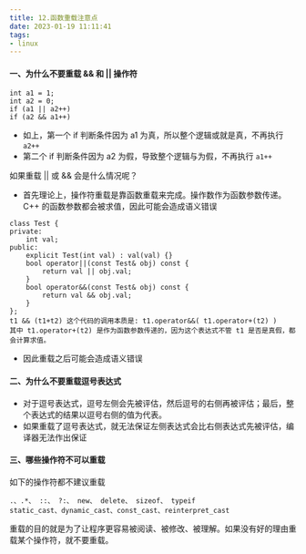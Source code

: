 ```yaml
---
title: 12.函数重载注意点
date: 2023-01-19 11:11:41
tags:
- linux
---
```


#### 一、为什么不要重载 && 和 || 操作符

```
int a1 = 1;
int a2 = 0;
if (a1 || a2++) 
if (a2 && a1++) 
```

- 如上，第一个 if 判断条件因为 a1 为真，所以整个逻辑或就是真，不再执行 `a2++` 
- 第二个 if 判断条件因为 a2 为假，导致整个逻辑与为假，不再执行 `a1++` 

如果重载 || 或 && 会是什么情况呢？

- 首先理论上，操作符重载是靠函数重载来完成。操作数作为函数参数传递。C++ 的函数参数都会被求值，因此可能会造成语义错误

```
class Test {
private:
    int val;
public:
    explicit Test(int val) : val(val) {}
    bool operator||(const Test& obj) const {
        return val || obj.val;
    }
    bool operator&&(const Test& obj) const {
        return val && obj.val;
    }
};
t1 && (t1+t2) 这个代码的调用本质是: t1.operator&&( t1.operator+(t2) )
其中 t1.operator+(t2) 是作为函数参数传递的，因为这个表达式不管 t1 是否是真假，都会计算求值。
```

- 因此重载之后可能会造成语义错误

#### 二、为什么不要重载逗号表达式

- 对于逗号表达式，逗号左侧会先被评估，然后逗号的右侧再被评估；最后，整个表达式的结果以逗号右侧的值为代表。
- 如果重载了逗号表达式，就无法保证左侧表达式会比右侧表达式先被评估，编译器无法作出保证

#### 三、哪些操作符不可以重载

如下的操作符都不建议重载

```
.、.*、 ::、 ?:、 new、 delete、 sizeof、 typeif
static_cast、dynamic_cast、const_cast、reinterpret_cast
```

重载的目的就是为了让程序更容易被阅读、被修改、被理解。如果没有好的理由重载某个操作符，就不要重载。